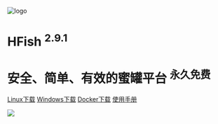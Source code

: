 <!-- _coverpage.md -->

![logo](/images/logo.png ":size=200x202")

# HFish <sup class="version">2.9.1</sup>

# 安全、简单、有效的蜜罐平台 <sup class="version">永久免费</sup>

[Linux下载](https://hfish.net/#/2-2-linux)
[Windows下载](https://hfish.net/#/2-3-windows)
[Docker下载](https://hfish.net/#/2-1-docker)
[使用手册](https://hfish.net/#/README)

<!-- 背景图片 -->
![](/images/background.jpg)
